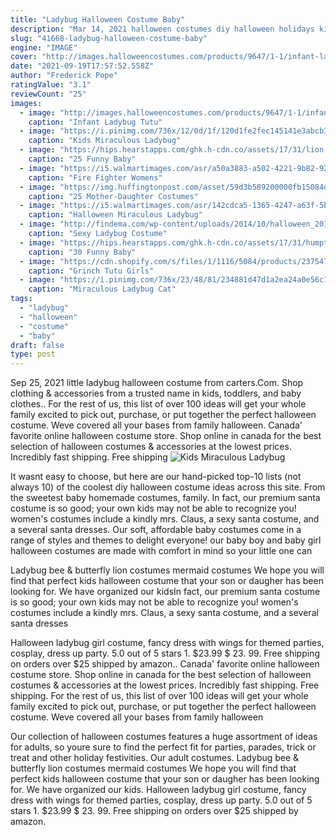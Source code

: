 ```yaml
---
title: "Ladybug Halloween Costume Baby"
description: "Mar 14, 2021 halloween costumes diy halloween holidays kids diy halloween costumes your kids will love it's that time of year again when you have to choose between spending a small"
slug: "41668-ladybug-halloween-costume-baby"
engine: "IMAGE"
cover: "http://images.halloweencostumes.com/products/9647/1-1/infant-ladybug-tutu-dress.jpg"
date: "2021-09-19T17:57:52.558Z"
author: "Frederick Pope"
ratingValue: "3.1"
reviewCount: "25"
images:
  - image: "http://images.halloweencostumes.com/products/9647/1-1/infant-ladybug-tutu-dress.jpg"
    caption: "Infant Ladybug Tutu"
  - image: "https://i.pinimg.com/736x/12/0d/1f/120d1fe2fec145141e3abcb3a361fc2f.jpg"
    caption: "Kids Miraculous Ladybug"
  - image: "https://hips.hearstapps.com/ghk.h-cdn.co/assets/17/31/lion-marlo-moody_1.jpg?crop=1.0xw:1xh;center,top&resize=768:*"
    caption: "25 Funny Baby"
  - image: "https://i5.walmartimages.com/asr/a50a3883-a502-4221-9b82-925dc061f77c_1.a919df07ff6d5183983df85729ef1cf5.jpeg"
    caption: "Fire Fighter Womens"
  - image: "https://img.huffingtonpost.com/asset/59d3b589200000fb15084d9e.jpeg?ops=scalefit_600_noupscale"
    caption: "25 Mother-Daughter Costumes"
  - image: "https://i5.walmartimages.com/asr/142cdca5-1365-4247-a63f-5bc7e33b2372_1.85dcace39fd199b0fb4896f114e3f42d.jpeg"
    caption: "Halloween Miraculous Ladybug"
  - image: "http://findema.com/wp-content/uploads/2014/10/halloween_20141191.jpg"
    caption: "Sexy Ladybug Costume"
  - image: "https://hips.hearstapps.com/ghk.h-cdn.co/assets/17/31/humpty-dumpty-lisa-zitner_1.jpg?crop=0.9994526546250684xw:1xh;center,top&resize=480:*"
    caption: "30 Funny Baby"
  - image: "https://cdn.shopify.com/s/files/1/1116/5084/products/23754774_10155618406267787_1268935449971651763_n_grande.jpg?v=1575931823"
    caption: "Grinch Tutu Girls"
  - image: "https://i.pinimg.com/736x/23/48/81/234881d47d1a2ea24a0e56c108b9e552.jpg"
    caption: "Miraculous Ladybug Cat"
tags:
  - "ladybug"
  - "halloween"
  - "costume"
  - "baby"
draft: false
type: post
---
```


Sep 25, 2021 little ladybug halloween costume from carters.Com. Shop clothing & accessories from a trusted name in kids, toddlers, and baby clothes.. For the rest of us, this list of over 100 ideas will get your whole family excited to pick out, purchase, or put together the perfect halloween costume. Weve covered all your bases from family halloween. Canada' favorite online halloween costume store. Shop online in canada for the best selection of halloween costumes & accessories at the lowest prices. Incredibly fast shipping. Free shipping
![Kids Miraculous Ladybug](https://i.pinimg.com/736x/12/0d/1f/120d1fe2fec145141e3abcb3a361fc2f.jpg "Kids Miraculous Ladybug")

It wasnt easy to choose, but here are our hand-picked top-10 lists (not always 10) of the coolest diy halloween costume ideas across this site. From the sweetest baby homemade costumes, family. In fact, our premium santa costume is so good; your own kids may not be able to recognize you! women&#39;s costumes include a kindly mrs. Claus, a sexy santa costume, and a several santa dresses. Our soft, affordable baby costumes come in a range of styles and themes to delight everyone! our baby boy and baby girl halloween costumes are made with comfort in mind so your little one can
<!--inArticleAds-->

<!--galleryOne-->

Ladybug bee & butterfly lion costumes mermaid costumes  We hope you will find that perfect kids halloween costume that your son or daugher has been looking for. We have organized our kidsIn fact, our premium santa costume is so good; your own kids may not be able to recognize you! women's costumes include a kindly mrs. Claus, a sexy santa costume, and a several santa dresses
<!--inArticleAds-->

<!--galleryTwo-->

Halloween ladybug girl costume, fancy dress with wings for themed parties, cosplay, dress up party. 5.0 out of 5 stars 1. $23.99 $ 23. 99. Free shipping on orders over $25 shipped by amazon.. Canada' favorite online halloween costume store. Shop online in canada for the best selection of halloween costumes & accessories at the lowest prices. Incredibly fast shipping. Free shipping. For the rest of us, this list of over 100 ideas will get your whole family excited to pick out, purchase, or put together the perfect halloween costume. Weve covered all your bases from family halloween
<!--galleryThree-->

Our collection of halloween costumes features a huge assortment of ideas for adults, so youre sure to find the perfect fit for parties, parades, trick or treat and other holiday festivities. Our adult costumes. Ladybug bee & butterfly lion costumes mermaid costumes  We hope you will find that perfect kids halloween costume that your son or daugher has been looking for. We have organized our kids. Halloween ladybug girl costume, fancy dress with wings for themed parties, cosplay, dress up party. 5.0 out of 5 stars 1. $23.99 $ 23. 99. Free shipping on orders over $25 shipped by amazon.